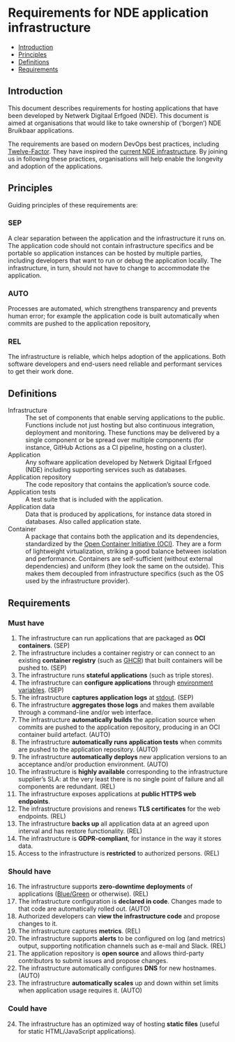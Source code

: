 # Requirements for NDE application infrastructure

* [Introduction](#introduction)
* [Principles](#principles)
* [Definitions](#definitions)
* [Requirements](#requirements)

## Introduction

This document describes requirements for hosting applications that have been developed by Netwerk Digitaal Erfgoed (NDE).
This document is aimed at organisations that would like to take ownership of (‘borgen’) NDE Bruikbaar applications.

The requirements are based on modern DevOps best practices, including [Twelve-Factor](https://12factor.net).
They have inspired the [current NDE infrastructure](https://github.com/netwerk-digitaal-erfgoed/infrastructure).
By joining us in following these practices,
organisations will help enable the longevity and adoption of the applications.

## Principles

Guiding principles of these requirements are:

### SEP

A clear separation between the application and the infrastructure it runs on. 
The application code should not contain infrastructure specifics and be portable so application instances can be hosted by multiple parties, including developers that want to run or debug the application locally.
The infrastructure, in turn, should not have to change to accommodate the application.

### AUTO 

Processes are automated, which strengthens transparency and prevents human error;
for example the application code is built automatically when commits are pushed to the application repository,

### REL

The infrastructure is reliable, which helps adoption of the applications.
Both software developers and end-users need reliable and performant services to get their work done.

## Definitions

<dl>
    <dt>Infrastructure</dt>
    <dd>The set of components that enable serving applications to the public. Functions include not just hosting but also continuous integration, deployment and monitoring. These functions may be delivered by a single component or be spread over multiple components (for instance, GitHub Actions as a CI pipeline, hosting on a cluster).</dd>
    <dt>Application</dt>
    <dd>Any software application developed by Netwerk Digitaal Erfgoed (NDE) including supporting services such as databases.</dd>
    <dt>Application repository</dt>
    <dd>The code repository that contains the application’s source code.</dd>
    <dt>Application tests</dt>
    <dd>A test suite that is included with the application.</dd>
    <dt>Application data</dt>
    <dd>Data that is produced by applications, for instance data stored in databases. Also called application state.</dd>
    <dt>Container</dt>
    <dd>A package that contains both the application and its dependencies, 
        standardized by the <a href="https://opencontainers.org">Open Container Initiative (OCI)</a>.
        They are a form of lightweight virtualization, striking a good balance between isolation and performance.
        Containers are self-sufficient (without external dependencies) and uniform (they look the same on the outside).
        This makes them decoupled from infrastructure specifics (such as the OS used by the infrastructure provider).
    </dd>
</dl>

## Requirements

### Must have

1. The infrastructure can run applications that are packaged as **OCI containers**. (SEP)
2. The infrastructure includes a container registry or can connect to an existing **container registry** (such as [GHCR](https://github.com/features/packages)) that built containers will be pushed to. (SEP)
3. The infrastructure runs **stateful applications** (such as triple stores).
4. The infrastructure can **configure applications** through [environment variables](https://12factor.net/config). (SEP)
5. The infrastructure **captures application logs** at [stdout](https://12factor.net/logs). (SEP)
6. The infrastructure **aggregates those logs** and makes them available through a command-line and/or web interface.
7. The infrastructure **automatically builds** the application source when commits are pushed to the application repository, producing in an OCI container build artefact. (AUTO)
8. The infrastructure **automatically runs application tests** when commits are pushed to the application repository. (AUTO)
9. The infrastructure **automatically deploys** new application versions to an acceptance and/or production environment. (AUTO)
10. The infrastructure is **highly available** corresponding to the infrastructure supplier’s SLA:
   at the very least there is no single point of failure and all components are redundant. (REL)
11. The infrastructure exposes applications at **public HTTPS web endpoints**.
12. The infrastructure provisions and renews **TLS certificates** for the web endpoints. (REL)
13. The infrastructure **backs up** all application data at an agreed upon interval and has restore functionality. (REL)
14. The infrastructure is **GDPR-compliant**, for instance in the way it stores data.
15. Access to the infrastructure is **restricted** to authorized persons. (REL)

### Should have

16. The infrastructure supports **zero-downtime deployments** of applications ([Blue/Green](https://martinfowler.com/bliki/BlueGreenDeployment.html) or otherwise). (REL)
17. The infrastructure configuration is **declared in code**. Changes made to that code are automatically rolled out. (AUTO)
18. Authorized developers can **view the infrastructure code** and propose changes to it.
19. The infrastructure captures **metrics**. (REL)
20. The infrastructure supports **alerts** to be configured on log (and metrics) output, supporting notification channels such as e-mail and Slack. (REL)
21. The application repository is **open source** and allows third-party contributors to submit issues and propose changes.
22. The infrastructure automatically configures **DNS** for new hostnames. (AUTO)
23. The infrastructure **automatically scales** up and down within set limits when application usage requires it. (AUTO)

### Could have

24. The infrastructure has an optimized way of hosting **static files** (useful for static HTML/JavaScript applications).
